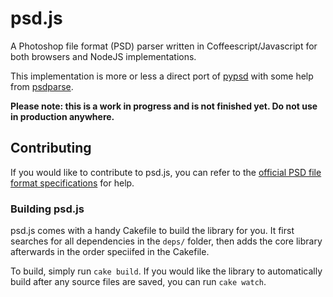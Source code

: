 # psd.js

A Photoshop file format (PSD) parser written in Coffeescript/Javascript for both browsers and NodeJS implementations.

This implementation is more or less a direct port of [pypsd](http://code.google.com/p/pypsd) with some help from [psdparse](https://github.com/jerem/psdparse).

**Please note: this is a work in progress and is not finished yet. Do not use in production anywhere.**

## Contributing

If you would like to contribute to psd.js, you can refer to the [official PSD file format specifications](http://www.adobe.com/devnet-apps/photoshop/fileformatashtml/) for help.

### Building psd.js

psd.js comes with a handy Cakefile to build the library for you. It first searches for all dependencies in the `deps/` folder, then adds the core library afterwards in the order speciifed in the Cakefile.

To build, simply run `cake build`. If you would like the library to automatically build after any source files are saved, you can run `cake watch`.